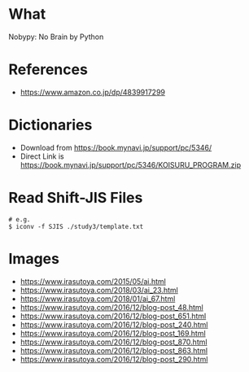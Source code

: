 # What

Nobypy: No Brain by Python

# References

- https://www.amazon.co.jp/dp/4839917299

# Dictionaries

- Download from https://book.mynavi.jp/support/pc/5346/
- Direct Link is https://book.mynavi.jp/support/pc/5346/KOISURU_PROGRAM.zip

# Read Shift-JIS Files

```
# e.g.
$ iconv -f SJIS ./study3/template.txt
```

# Images

- https://www.irasutoya.com/2015/05/ai.html
- https://www.irasutoya.com/2018/03/ai_23.html
- https://www.irasutoya.com/2018/01/ai_67.html
- https://www.irasutoya.com/2016/12/blog-post_48.html
- https://www.irasutoya.com/2016/12/blog-post_651.html
- https://www.irasutoya.com/2016/12/blog-post_240.html
- https://www.irasutoya.com/2016/12/blog-post_169.html
- https://www.irasutoya.com/2016/12/blog-post_870.html
- https://www.irasutoya.com/2016/12/blog-post_863.html
- https://www.irasutoya.com/2016/12/blog-post_290.html

